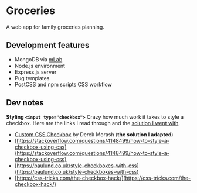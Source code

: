 # Groceries

A web app for family groceries planning.

## Development features

* MongoDB via [mLab](https://mlab.com/)
* Node.js environment
* Express.js server
* Pug templates
* PostCSS and npm scripts CSS workflow

## Dev notes

**Styling `<input type="checkbox">`**
Crazy how much work it takes to style a checkbox. Here are the links I read through and the [solution I went with](https://codepen.io/derekmorash/pen/Eydxab).

* [Custom CSS Checkbox](https://codepen.io/derekmorash/pen/Eydxab) by Derek Morash (**the solution I adapted**)
* [https://stackoverflow.com/questions/4148499/how-to-style-a-checkbox-using-css](https://stackoverflow.com/questions/4148499/how-to-style-a-checkbox-using-css)
* [https://paulund.co.uk/style-checkboxes-with-css](https://paulund.co.uk/style-checkboxes-with-css)
* [https://css-tricks.com/the-checkbox-hack/](https://css-tricks.com/the-checkbox-hack/)
